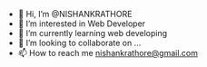 - 👋 Hi, I’m @NISHANKRATHORE
- 👀 I’m interested in Web Developer
- 🌱 I’m currently learning web developing
- 💞️ I’m looking to collaborate on ...
- 📫 How to reach me nishankrathore@gmail.com

<!---
NISHANKRATHORE/NISHANKRATHORE is a ✨ special ✨ repository because its `README.md` (this file) appears on your GitHub profile.
You can click the Preview link to take a look at your changes.
--->

